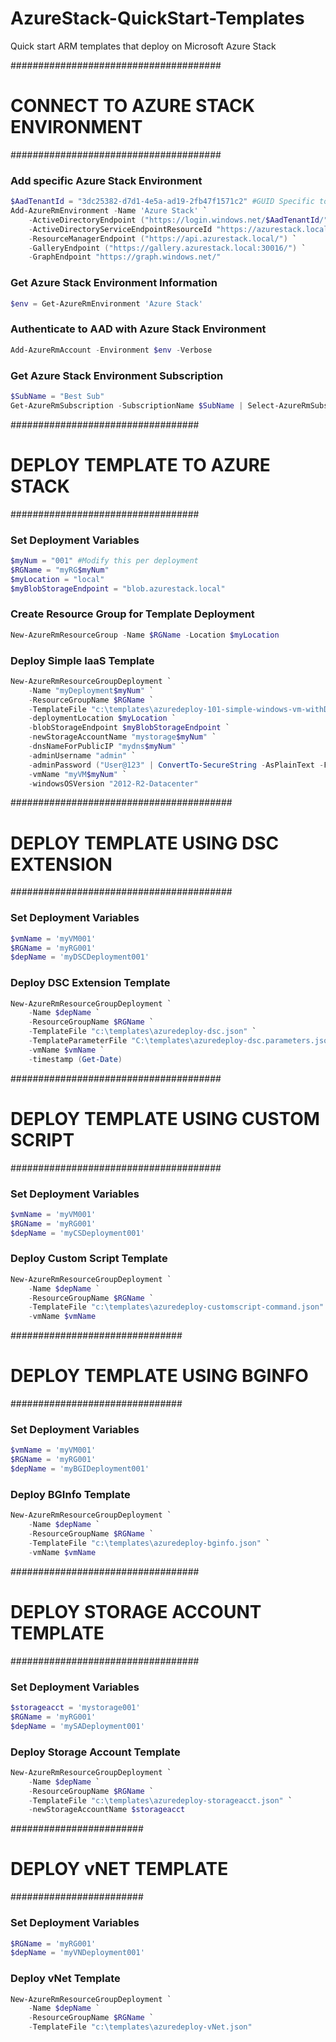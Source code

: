 # AzureStack-QuickStart-Templates
Quick start ARM templates that deploy on Microsoft Azure Stack

######################################
# CONNECT TO AZURE STACK ENVIRONMENT
######################################

### Add specific Azure Stack Environment
```PowerShell
$AadTenantId = "3dc25382-d7d1-4e5a-ad19-2fb47f1571c2" #GUID Specific to the AAD Tenant
Add-AzureRmEnvironment -Name 'Azure Stack' `
    -ActiveDirectoryEndpoint ("https://login.windows.net/$AadTenantId/") `
    -ActiveDirectoryServiceEndpointResourceId "https://azurestack.local-api/" `
    -ResourceManagerEndpoint ("https://api.azurestack.local/") `
    -GalleryEndpoint ("https://gallery.azurestack.local:30016/") `
    -GraphEndpoint "https://graph.windows.net/"
```

### Get Azure Stack Environment Information
```PowerShell
$env = Get-AzureRmEnvironment 'Azure Stack'
```

### Authenticate to AAD with Azure Stack Environment
```PowerShell
Add-AzureRmAccount -Environment $env -Verbose
```

### Get Azure Stack Environment Subscription
```PowerShell
$SubName = "Best Sub"
Get-AzureRmSubscription -SubscriptionName $SubName | Select-AzureRmSubscription
```

##################################
# DEPLOY TEMPLATE TO AZURE STACK #
##################################
### Set Deployment Variables
```PowerShell
$myNum = "001" #Modify this per deployment
$RGName = "myRG$myNum"
$myLocation = "local"
$myBlobStorageEndpoint = "blob.azurestack.local"
```

### Create Resource Group for Template Deployment
```PowerShell
New-AzureRmResourceGroup -Name $RGName -Location $myLocation
```

### Deploy Simple IaaS Template 
```PowerShell
New-AzureRmResourceGroupDeployment `
    -Name "myDeployment$myNum" `
    -ResourceGroupName $RGName `
    -TemplateFile "c:\templates\azuredeploy-101-simple-windows-vm-withDNS.json" `
    -deploymentLocation $myLocation `
    -blobStorageEndpoint $myBlobStorageEndpoint `
    -newStorageAccountName "mystorage$myNum" `
    -dnsNameForPublicIP "mydns$myNum" `
    -adminUsername "admin" `
    -adminPassword ("User@123" | ConvertTo-SecureString -AsPlainText -Force) `
    -vmName "myVM$myNum" `
    -windowsOSVersion "2012-R2-Datacenter"
```    
    
########################################
# DEPLOY TEMPLATE USING DSC EXTENSION #
########################################

### Set Deployment Variables
```PowerShell
$vmName = 'myVM001'
$RGName = 'myRG001'
$depName = 'myDSCDeployment001'
```

### Deploy DSC Extension Template
```PowerShell
New-AzureRmResourceGroupDeployment `
    -Name $depName `
    -ResourceGroupName $RGName `
    -TemplateFile "c:\templates\azuredeploy-dsc.json" `
    -TemplateParameterFile "C:\templates\azuredeploy-dsc.parameters.json" `
    -vmName $vmName `
    -timestamp (Get-Date)
```

######################################
# DEPLOY TEMPLATE USING CUSTOM SCRIPT #
######################################

### Set Deployment Variables
```PowerShell
$vmName = 'myVM001'
$RGName = 'myRG001'
$depName = 'myCSDeployment001'
```

### Deploy Custom Script Template
```PowerShell
New-AzureRmResourceGroupDeployment `
    -Name $depName `
    -ResourceGroupName $RGName `
    -TemplateFile "c:\templates\azuredeploy-customscript-command.json" `
    -vmName $vmName
```

###############################
# DEPLOY TEMPLATE USING BGINFO #
###############################

### Set Deployment Variables
```PowerShell
$vmName = 'myVM001'
$RGName = 'myRG001'
$depName = 'myBGIDeployment001'
```

### Deploy BGInfo Template
```PowerShell
New-AzureRmResourceGroupDeployment `
    -Name $depName `
    -ResourceGroupName $RGName `
    -TemplateFile "c:\templates\azuredeploy-bginfo.json" `
    -vmName $vmName
```

##################################
# DEPLOY STORAGE ACCOUNT TEMPLATE #
##################################

### Set Deployment Variables
```PowerShell
$storageacct = 'mystorage001'
$RGName = 'myRG001'
$depName = 'mySADeployment001'
```

### Deploy Storage Account Template
```PowerShell
New-AzureRmResourceGroupDeployment `
    -Name $depName `
    -ResourceGroupName $RGName `
    -TemplateFile "c:\templates\azuredeploy-storageacct.json" `
    -newStorageAccountName $storageacct
```

########################
# DEPLOY vNET TEMPLATE #
########################

### Set Deployment Variables
```PowerShell
$RGName = 'myRG001'
$depName = 'myVNDeployment001'
```

### Deploy vNet Template
```PowerShell
New-AzureRmResourceGroupDeployment `
    -Name $depName `
    -ResourceGroupName $RGName `
    -TemplateFile "c:\templates\azuredeploy-vNet.json"
    
```
